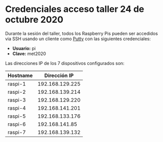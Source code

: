 # Credenciales acceso taller 24 de octubre 2020
Durante la sesión del taller, todos los Raspberry Pis pueden ser accedidos via SSH usando un cliente como [Putty](https://www.putty.org/) con las siguientes credenciales:

* **Usuario:** pi
* **Clave:** met2020

Las direcciones IP de los 7 dispositivos configurados son:

| Hostname | Dirección IP    |
|----------|-----------------|
| raspi-1  | 192.168.129.225 |
| raspi-2  | 192.168.139.214 |
| raspi-3  | 192.168.129.220 |
| raspi-4  | 192.168.141.201 |
| raspi-5  | 192.168.133.176 |
| raspi-6  | 192.168.141.85  |
| raspi-7  | 192.168.139.132 |
